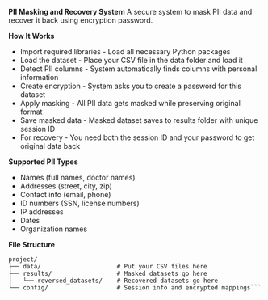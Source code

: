 **PII Masking and Recovery System**
A secure system to mask PII data and recover it back using encryption password.


**How It Works**

- Import required libraries - Load all necessary Python packages
- Load the dataset - Place your CSV file in the data folder and load it
- Detect PII columns - System automatically finds columns with personal information
- Create encryption - System asks you to create a password for this dataset
- Apply masking - All PII data gets masked while preserving original format
- Save masked data - Masked dataset saves to results folder with unique session ID
- For recovery - You need both the session ID and your password to get original data back

**Supported PII Types**

- Names (full names, doctor names)
- Addresses (street, city, zip)
- Contact info (email, phone)
- ID numbers (SSN, license numbers)
- IP addresses
- Dates
- Organization names

**File Structure**
```
project/
├── data/                     # Put your CSV files here
├── results/                  # Masked datasets go here
│   └── reversed_datasets/    # Recovered datasets go here
└── config/                   # Session info and encrypted mappings```
